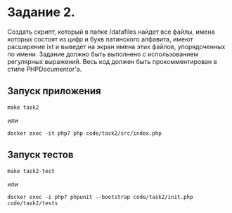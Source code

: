 # Задание 2.
Создать скрипт, который в папке /datafiles найдет все файлы, имена которых состоят из цифр и букв латинского алфавита, имеют расширение ixt и выведет на экран имена этих файлов, упорядоченных по имени. Задание должно быть выполнено с использованием регулярных выражений. Весь код должен быть прокомментирован в стиле PHPDocumentor'а.

## Запуск приложения

    make task2
    
или

    docker exec -it php7 php code/task2/src/index.php
    
## Запуск тестов
    make task2-test
    
или

    docker exec -i php7 phpunit --bootstrap code/task2/init.php code/task2/tests
    